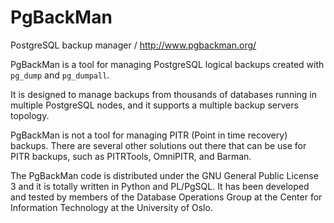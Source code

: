 PgBackMan
=========

PostgreSQL backup manager / http://www.pgbackman.org/

PgBackMan is a tool for managing PostgreSQL logical backups created
with ``pg_dump`` and ``pg_dumpall``.

It is designed to manage backups from thousands of databases running
in multiple PostgreSQL nodes, and it supports a multiple backup
servers topology.

PgBackMan is not a tool for managing PITR (Point in time recovery)
backups. There are several other solutions out there that can be use
for PITR backups, such as PITRTools, OmniPITR, and Barman. 

The PgBackMan code is distributed under the GNU General Public License
3 and it is totally written in Python and PL/PgSQL. It has been
developed and tested by members of the Database Operations Group at
the Center for Information Technology at the University of Oslo.